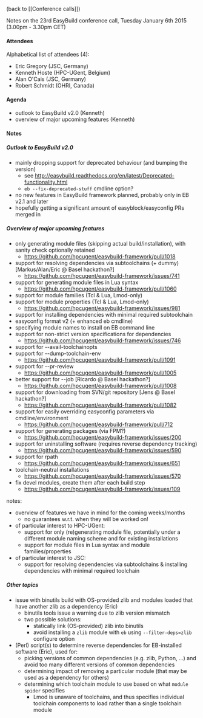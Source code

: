 (back to [[Conference calls]])

Notes on the 23rd EasyBuild conference call, Tuesday January 6th 2015 (3.00pm - 3.30pm CET)

#### Attendees

Alphabetical list of attendees (4):

* Eric Gregory (JSC, Germany)
* Kenneth Hoste (HPC-UGent, Belgium)
* Alan O'Cais (JSC, Germany)
* Robert Schmidt (OHRI, Canada)


#### Agenda

   * outlook to EasyBuild v2.0 (Kenneth)
   * overview of major upcoming features (Kenneth)


#### Notes

##### Outlook to EasyBuild v2.0

* mainly dropping support for deprecated behaviour (and bumping the version)
   * see http://easybuild.readthedocs.org/en/latest/Deprecated-functionality.html
   * `eb --fix-deprecated-stuff` cmdline option?
* no new features in EasyBuild framework planned, probably only in EB v2.1 and later
* hopefully getting a significant amount of easyblock/easyconfig PRs merged in

##### Overview of major upcoming features

* only generating module files (skipping actual build/installation), with sanity check optionally retained
     * https://github.com/hpcugent/easybuild-framework/pull/1018
* support for resolving dependencies via subtoolchains (+ dummy) [Markus/Alan/Eric @ Basel hackathon?]
     * https://github.com/hpcugent/easybuild-framework/issues/741
* support for generating module files in Lua syntax
     * https://github.com/hpcugent/easybuild-framework/pull/1060
* support for module families (Tcl & Lua, Lmod-only)
* support for module properties (Tcl & Lua, Lmod-only)
     * https://github.com/hpcugent/easybuild-framework/issues/981
* support for installing dependencies with minimal required subtoolchain
* easyconfig format v2 (+ enhanced eb cmdline)
* specifying module names to install on EB command line
* support for non-strict version specifications for dependencies
     * https://github.com/hpcugent/easybuild-framework/issues/746
* support for --avail-toolchainopts
* support for --dump-toolchain-env
     * https://github.com/hpcugent/easybuild-framework/pull/1091
* support for --pr-review
     * https://github.com/hpcugent/easybuild-framework/pull/1005
* better support for --job [Ricardo @ Basel hackathon?]
     * https://github.com/hpcugent/easybuild-framework/pull/1008
* support for downloading from SVN/git repository [Jens @ Basel hackathon?]
     * https://github.com/hpcugent/easybuild-framework/pull/1082
* support for easily overriding easyconfig parameters via cmdline/environment
     * https://github.com/hpcugent/easybuild-framework/pull/712
* support for generating packages (via FPM?)
     * https://github.com/hpcugent/easybuild-framework/issues/200
* support for uninstalling software (requires reverse dependency tracking)
     * https://github.com/hpcugent/easybuild-framework/issues/590
* support for rpath
     * https://github.com/hpcugent/easybuild-framework/issues/651
* toolchain-neutral installations
     * https://github.com/hpcugent/easybuild-framework/issues/570
* fix devel modules, create them after each build step
     * https://github.com/hpcugent/easybuild-framework/issues/109

notes:
* overview of features we have in mind for the coming weeks/months
   * no guarantees w.r.t. when they will be worked on!
* of particular interest to HPC-UGent:
   * support for only (re)generating module file, potentially under a different module naming scheme and for existing installations
   * support for module files in Lua syntax and module families/properties
* of particular interest to JSC:
   * support for resolving dependencies via subtoolchains & installing dependencies with minimal required toolchain

##### Other topics

 * issue with binutils build with OS-provided zlib and modules loaded that have another zlib as a dependency (Eric)
    * binutils tools issue a warning due to zlib version mismatch
    * two possible solutions:
      * statically link (OS-provided) zlib into binutils
      * avoid installing a `zlib` module with `eb` using `--filter-deps=zlib` configure option
 * (Perl) script(s) to determine reverse dependencies for EB-installed software (Eric), used for:
   * picking versions of common dependencies (e.g. zlib, Python, ...) and avoid too many different versions of common dependencies
   * determining impact of removing a particular module (that may be used as a dependency for others)
   * determining which toolchain module to use based on what `module spider` specifies
      * Lmod is unaware of toolchains, and thus specifies individual toolchain components to load rather than a single toolchain module